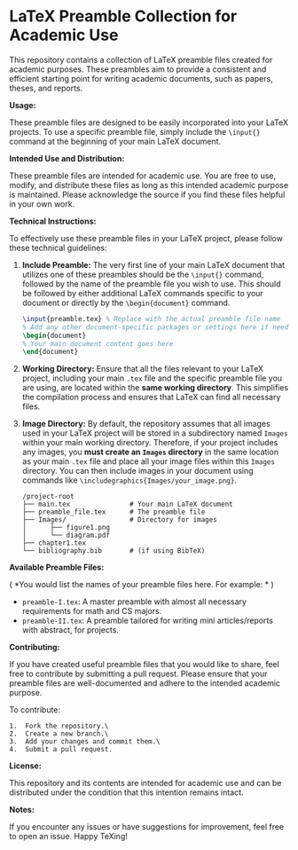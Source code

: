 # LaTeX Preamble Collection for Academic Use

This repository contains a collection of LaTeX preamble files created for academic purposes. These preambles aim to provide a consistent and efficient starting point for writing academic documents, such as papers, theses, and reports.

**Usage:**

These preamble files are designed to be easily incorporated into your LaTeX projects. To use a specific preamble file, simply include the `\input{}` command at the beginning of your main LaTeX document.

**Intended Use and Distribution:**

These preamble files are intended for academic use. You are free to use, modify, and distribute these files as long as this intended academic purpose is maintained. Please acknowledge the source if you find these files helpful in your own work.

**Technical Instructions:**

To effectively use these preamble files in your LaTeX project, please follow these technical guidelines:

1.  **Include Preamble:** The very first line of your main LaTeX document that utilizes one of these preambles should be the `\input{}` command, followed by the name of the preamble file you wish to use. This should be followed by either additional LaTeX commands specific to your document or directly by the `\begin{document}` command.

    ```latex
    \input{preamble.tex} % Replace with the actual preamble file name
    % Add any other document-specific packages or settings here if needed
    \begin{document}
    % Your main document content goes here
    \end{document}
    ```

2.  **Working Directory:** Ensure that all the files relevant to your LaTeX project, including your main `.tex` file and the specific preamble file you are using, are located within the **same working directory**. This simplifies the compilation process and ensures that LaTeX can find all necessary files.

3.  **Image Directory:** By default, the repository assumes that all images used in your LaTeX project will be stored in a subdirectory named `Images` within your main working directory. Therefore, if your project includes any images, you **must create an `Images` directory** in the same location as your main `.tex` file and place all your image files within this `Images` directory. You can then include images in your document using commands like `\includegraphics{Images/your_image.png}`.

    ```
    /project-root  
    ├── main.tex               # Your main LaTeX document  
    ├── preamble_file.tex      # The preamble file  
    ├── Images/                # Directory for images  
    │      ├── figure1.png  
    │      └── diagram.pdf  
    ├── chapter1.tex
    └── bibliography.bib       # (if using BibTeX)   
    ```

**Available Preamble Files:**

( *You would list the names of your preamble files here. For example: * )

* `preamble-I.tex`: A master preamble with almost all necessary requirements for math and CS majors.
* `preamble-II.tex`: A preamble tailored for writing mini articles/reports with abstract, for projects.


**Contributing:**

If you have created useful preamble files that you would like to share, feel free to contribute by submitting a pull request. Please ensure that your preamble files are well-documented and adhere to the intended academic purpose.

To contribute:

    1.  Fork the repository.\
    2.  Create a new branch.\
    3.  Add your changes and commit them.\
    4.  Submit a pull request.

**License:**

This repository and its contents are intended for academic use and can be distributed under the condition that this intention remains intact.

**Notes:**

If you encounter any issues or have suggestions for improvement, feel free to open an issue.
Happy TeXing!
